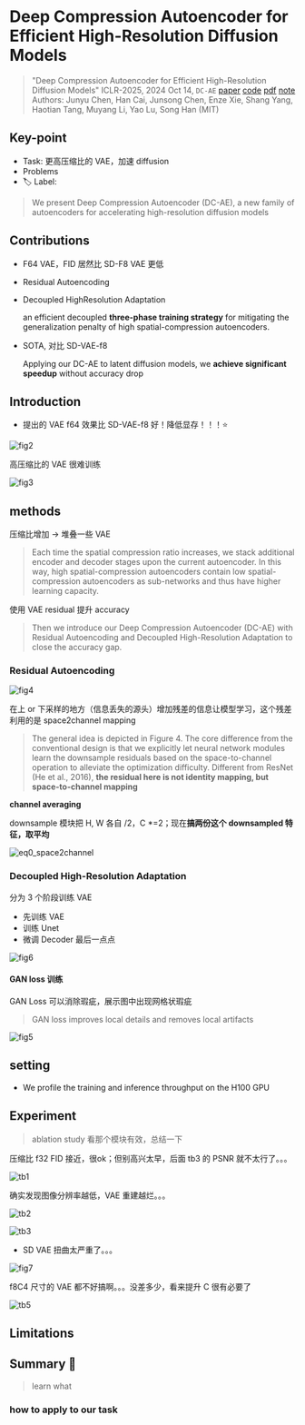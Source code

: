 # Deep Compression Autoencoder for Efficient High-Resolution Diffusion Models

> "Deep Compression Autoencoder for Efficient High-Resolution Diffusion Models" ICLR-2025, 2024 Oct 14, `DC-AE`
> [paper](http://arxiv.org/abs/2410.10733v1) [code](https://github.com/mit-han-lab/efficientvit) [pdf](./2024_10_Arxiv_Deep-Compression-Autoencoder-for-Efficient-High-Resolution-Diffusion-Models.pdf) [note](./2024_10_Arxiv_Deep-Compression-Autoencoder-for-Efficient-High-Resolution-Diffusion-Models_Note.md)
> Authors: Junyu Chen, Han Cai, Junsong Chen, Enze Xie, Shang Yang, Haotian Tang, Muyang Li, Yao Lu, Song Han (MIT)

## Key-point

- Task: 更高压缩比的 VAE，加速 diffusion
- Problems
- :label: Label:

> We present Deep Compression Autoencoder (DC-AE), a new family of autoencoders for accelerating high-resolution diffusion models

## Contributions

- F64 VAE，FID 居然比 SD-F8 VAE 更低

- Residual Autoencoding

- Decoupled HighResolution Adaptation

  an efficient decoupled **three-phase training strategy** for mitigating the generalization penalty of high spatial-compression autoencoders.

- SOTA, 对比 SD-VAE-f8

  Applying our DC-AE to latent diffusion models, we **achieve significant speedup** without accuracy drop



## Introduction

- 提出的 VAE f64 效果比 SD-VAE-f8 好！降低显存！！！:star:

![fig2](docs/2024_10_Arxiv_Deep-Compression-Autoencoder-for-Efficient-High-Resolution-Diffusion-Models_Note/fig2.png)



高压缩比的 VAE 很难训练

![fig3](docs/2024_10_Arxiv_Deep-Compression-Autoencoder-for-Efficient-High-Resolution-Diffusion-Models_Note/fig3.png)



## methods

压缩比增加 -> 堆叠一些 VAE

> Each time the spatial compression ratio increases, we stack additional encoder and decoder stages upon the current autoencoder. In this way, high spatial-compression autoencoders contain low spatial-compression autoencoders as sub-networks and thus have higher learning capacity.

使用 VAE residual 提升 accuracy

> Then we introduce our Deep Compression Autoencoder (DC-AE) with Residual Autoencoding and Decoupled High-Resolution Adaptation to close the accuracy gap.



### Residual Autoencoding

![fig4](docs/2024_10_Arxiv_Deep-Compression-Autoencoder-for-Efficient-High-Resolution-Diffusion-Models_Note/fig4.png)

在上 or 下采样的地方（信息丢失的源头）增加残差的信息让模型学习，这个残差利用的是 space2channel mapping

> The general idea is depicted in Figure 4. The core difference from the conventional design is that we explicitly let neural network modules learn the downsample residuals based on the space-to-channel operation to alleviate the optimization difficulty. Different from ResNet (He et al., 2016), **the residual here is not identity mapping, but space-to-channel mapping**

**channel averaging**

downsample 模块把 H, W 各自 /2，C *=2；现在**搞两份这个 downsampled 特征，取平均**

![eq0_space2channel](docs/2024_10_Arxiv_Deep-Compression-Autoencoder-for-Efficient-High-Resolution-Diffusion-Models_Note/eq0_space2channel.png)





### Decoupled High-Resolution Adaptation

分为 3 个阶段训练 VAE

- 先训练 VAE
- 训练 Unet
- 微调 Decoder 最后一点点

![fig6](docs/2024_10_Arxiv_Deep-Compression-Autoencoder-for-Efficient-High-Resolution-Diffusion-Models_Note/fig6.png)



#### GAN loss 训练

GAN Loss 可以消除瑕疵，展示图中出现网格状瑕疵

> GAN loss improves local details and removes local artifacts

![fig5](docs/2024_10_Arxiv_Deep-Compression-Autoencoder-for-Efficient-High-Resolution-Diffusion-Models_Note/fig5.png)



## setting

- We profile the training and inference throughput on the H100 GPU



## Experiment

> ablation study 看那个模块有效，总结一下

压缩比 f32 FID 接近，很ok；但别高兴太早，后面 tb3 的 PSNR 就不太行了。。。

![tb1](docs/2024_10_Arxiv_Deep-Compression-Autoencoder-for-Efficient-High-Resolution-Diffusion-Models_Note/tb1.png)





确实发现图像分辨率越低，VAE 重建越烂。。。

![tb2](docs/2024_10_Arxiv_Deep-Compression-Autoencoder-for-Efficient-High-Resolution-Diffusion-Models_Note/tb2.png)





![tb3](docs/2024_10_Arxiv_Deep-Compression-Autoencoder-for-Efficient-High-Resolution-Diffusion-Models_Note/tb3.png)





- SD VAE 扭曲太严重了。。。

![fig7](docs/2024_10_Arxiv_Deep-Compression-Autoencoder-for-Efficient-High-Resolution-Diffusion-Models_Note/fig7.png)





f8C4 尺寸的 VAE 都不好搞啊。。。没差多少，看来提升 C 很有必要了

![tb5](docs/2024_10_Arxiv_Deep-Compression-Autoencoder-for-Efficient-High-Resolution-Diffusion-Models_Note/tb5.png)





## Limitations

## Summary :star2:

> learn what

### how to apply to our task

